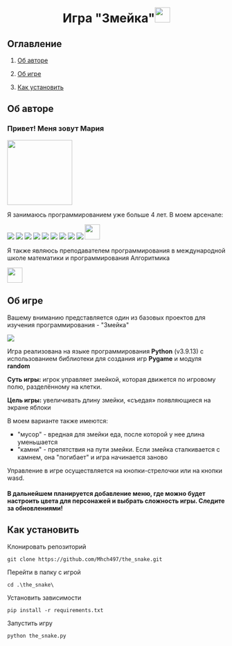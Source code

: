 <h1 align="center">Игра "Змейка"<img src="https://cdn-icons-png.flaticon.com/512/616/616487.png" width="35px" height="35px"></h1>
<h2>Оглавление</h2>

1. [Об авторе](#me)

1. [Об игре](#game)

1. [Как установить](#install)


## <a name="me">Об авторе</a>

<h3>Привет! Меня зовут Мария</h3>
<img src="https://avatars.githubusercontent.com/u/55291670?v=4" width="150px" height="150px">
<p>Я занимаюсь программированием уже больше 4 лет. В моем арсенале:</p>
<div>
<img src="https://img.shields.io/badge/python-3670A0?style=for-the-badge&logo=python&logoColor=ffdd54">
<img src="https://img.shields.io/badge/lua-%232C2D72.svg?style=for-the-badge&logo=lua&logoColor=white">
<img src="https://img.shields.io/badge/javascript-%23323330.svg?style=for-the-badge&logo=javascript&logoColor=%23F7DF1E">
<img src="https://img.shields.io/badge/c%23-%23239120.svg?style=for-the-badge&logo=csharp&logoColor=white">
<img src="https://img.shields.io/badge/html5-%23E34F26.svg?style=for-the-badge&logo=html5&logoColor=white">
<img src="https://img.shields.io/badge/css3-%231572B6.svg?style=for-the-badge&logo=css3&logoColor=white">
<img src="https://img.shields.io/badge/figma-%23F24E1E.svg?style=for-the-badge&logo=figma&logoColor=white">
<img src="https://img.shields.io/badge/django-%23092E20.svg?style=for-the-badge&logo=django&logoColor=white">
<img src="https://img.shields.io/badge/github-%23121011.svg?style=for-the-badge&logo=github&logoColor=white">
<img src="https://github.com/Mhch497/the_snake/assets/55291670/cb8309ba-5a85-40c1-ae28-291713f0609d" width="35px" height="35px">
</div>
<p>Я также являюсь преподавателем программирования в международной школе математики и программирования Алгоритмика</p>
<img src="https://static.tildacdn.com/tild6661-3330-4861-b630-663534303033/Logo1.svg"  height="35px"/>

## <a name="game">Об игре</a>

<p>Вашему вниманию представляется один из базовых проектов для изучения программирования - "Змейка"</p>
<img src="https://pictures.s3.yandex.net/resources/image_1702376899.png">
<p>Игра реализована на языке программирования <b>Python</b> (v3.9.13) с использованием библиотеки для создания игр <b>Pygame</b> и модуля <b>random</b></p>
<p><b>Суть игры:</b> игрок управляет змейкой, которая движется по игровому полю, разделённому на клетки.</p>
<p><b>Цель игры:</b> увеличивать длину змейки, «съедая» появляющиеся на экране яблоки</p>

<p>В моем варианте также имеются:</p>
<ul type='square'>
  <li>"мусор" - вредная для змейки еда, после которой у нее длина уменьшается <img src="https://www.colorabout.com/images/color/rgb/85-107-47.jpg?v=1" width="15px" height="15px"></li>
  <li>"камни" - препятствия на пути змейки. Если змейка сталкивается с камнем, она "погибает" и игра начинается заново <img src="https://www.colorcombos.com/images/colors/696969.png" width="15px" height="15px"></li>
</ul>

<p>Управление в игре осуществляется на кнопки-стрелочки или на кнопки wasd.</p>
<h4>В дальнейшем планируется добавление меню, где можно будет настроить цвета для персонажей и выбрать сложность игры. Следите за обновлениями!</h4>

## <a name="install">Как установить</a>

<p>Клонировать репозиторий</p>

`git clone https://github.com/Mhch497/the_snake.git`

<p>Перейти в папку с игрой</p>

`cd .\the_snake\`

<p>Установить зависимости</p>

`pip install -r requirements.txt`

<p>Запустить игру</p>

`python the_snake.py`
